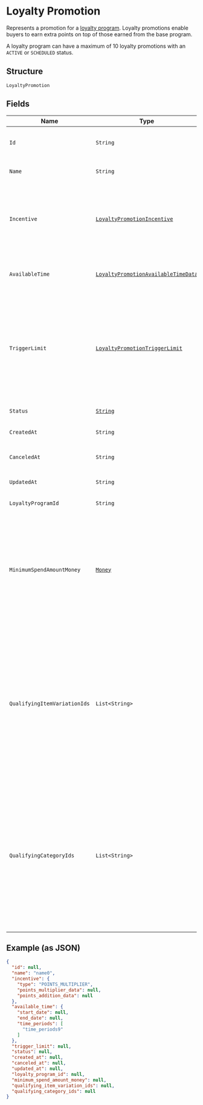 
# Loyalty Promotion

Represents a promotion for a [loyalty program](../../doc/models/loyalty-program.md). Loyalty promotions enable buyers
to earn extra points on top of those earned from the base program.

A loyalty program can have a maximum of 10 loyalty promotions with an `ACTIVE` or `SCHEDULED` status.

## Structure

`LoyaltyPromotion`

## Fields

| Name | Type | Tags | Description | Getter |
|  --- | --- | --- | --- | --- |
| `Id` | `String` | Optional | The Square-assigned ID of the promotion.<br>**Constraints**: *Minimum Length*: `1`, *Maximum Length*: `255` | String getId() |
| `Name` | `String` | Required | The name of the promotion.<br>**Constraints**: *Minimum Length*: `1`, *Maximum Length*: `50` | String getName() |
| `Incentive` | [`LoyaltyPromotionIncentive`](../../doc/models/loyalty-promotion-incentive.md) | Required | Represents how points for a [loyalty promotion](../../doc/models/loyalty-promotion.md) are calculated,<br>either by multiplying the points earned from the base program or by adding a specified number<br>of points to the points earned from the base program. | LoyaltyPromotionIncentive getIncentive() |
| `AvailableTime` | [`LoyaltyPromotionAvailableTimeData`](../../doc/models/loyalty-promotion-available-time-data.md) | Required | Represents scheduling information that determines when purchases can qualify to earn points<br>from a [loyalty promotion](../../doc/models/loyalty-promotion.md). | LoyaltyPromotionAvailableTimeData getAvailableTime() |
| `TriggerLimit` | [`LoyaltyPromotionTriggerLimit`](../../doc/models/loyalty-promotion-trigger-limit.md) | Optional | Represents the number of times a buyer can earn points during a [loyalty promotion](../../doc/models/loyalty-promotion.md).<br>If this field is not set, buyers can trigger the promotion an unlimited number of times to earn points during<br>the time that the promotion is available.<br><br>A purchase that is disqualified from earning points because of this limit might qualify for another active promotion. | LoyaltyPromotionTriggerLimit getTriggerLimit() |
| `Status` | [`String`](../../doc/models/loyalty-promotion-status.md) | Optional | Indicates the status of a [loyalty promotion](../../doc/models/loyalty-promotion.md). | String getStatus() |
| `CreatedAt` | `String` | Optional | The timestamp of when the promotion was created, in RFC 3339 format. | String getCreatedAt() |
| `CanceledAt` | `String` | Optional | The timestamp of when the promotion was canceled, in RFC 3339 format. | String getCanceledAt() |
| `UpdatedAt` | `String` | Optional | The timestamp when the promotion was last updated, in RFC 3339 format. | String getUpdatedAt() |
| `LoyaltyProgramId` | `String` | Optional | The ID of the [loyalty program](../../doc/models/loyalty-program.md) associated with the promotion. | String getLoyaltyProgramId() |
| `MinimumSpendAmountMoney` | [`Money`](../../doc/models/money.md) | Optional | Represents an amount of money. `Money` fields can be signed or unsigned.<br>Fields that do not explicitly define whether they are signed or unsigned are<br>considered unsigned and can only hold positive amounts. For signed fields, the<br>sign of the value indicates the purpose of the money transfer. See<br>[Working with Monetary Amounts](https://developer.squareup.com/docs/build-basics/working-with-monetary-amounts)<br>for more information. | Money getMinimumSpendAmountMoney() |
| `QualifyingItemVariationIds` | `List<String>` | Optional | The IDs of any qualifying `ITEM_VARIATION` [catalog objects](../../doc/models/catalog-object.md). If specified,<br>the purchase must include at least one of these items to qualify for the promotion.<br><br>This option is valid only if the base loyalty program uses a `VISIT` or `SPEND` accrual rule.<br>With `SPEND` accrual rules, make sure that qualifying promotional items are not excluded.<br><br>You can specify `qualifying_item_variation_ids` or `qualifying_category_ids` for a given promotion, but not both. | List<String> getQualifyingItemVariationIds() |
| `QualifyingCategoryIds` | `List<String>` | Optional | The IDs of any qualifying `CATEGORY` [catalog objects](../../doc/models/catalog-object.md). If specified,<br>the purchase must include at least one item from one of these categories to qualify for the promotion.<br><br>This option is valid only if the base loyalty program uses a `VISIT` or `SPEND` accrual rule.<br>With `SPEND` accrual rules, make sure that qualifying promotional items are not excluded.<br><br>You can specify `qualifying_category_ids` or `qualifying_item_variation_ids` for a promotion, but not both. | List<String> getQualifyingCategoryIds() |

## Example (as JSON)

```json
{
  "id": null,
  "name": "name0",
  "incentive": {
    "type": "POINTS_MULTIPLIER",
    "points_multiplier_data": null,
    "points_addition_data": null
  },
  "available_time": {
    "start_date": null,
    "end_date": null,
    "time_periods": [
      "time_periods9"
    ]
  },
  "trigger_limit": null,
  "status": null,
  "created_at": null,
  "canceled_at": null,
  "updated_at": null,
  "loyalty_program_id": null,
  "minimum_spend_amount_money": null,
  "qualifying_item_variation_ids": null,
  "qualifying_category_ids": null
}
```

